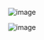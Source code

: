 ![image](https://www.paramountielts.com/wp-content/uploads/2020/12/phonemes-vowels-1024x497.png)

![image](https://edutrip.edu.vn/wp-content/uploads/2019/05/phonemic-chart.png)